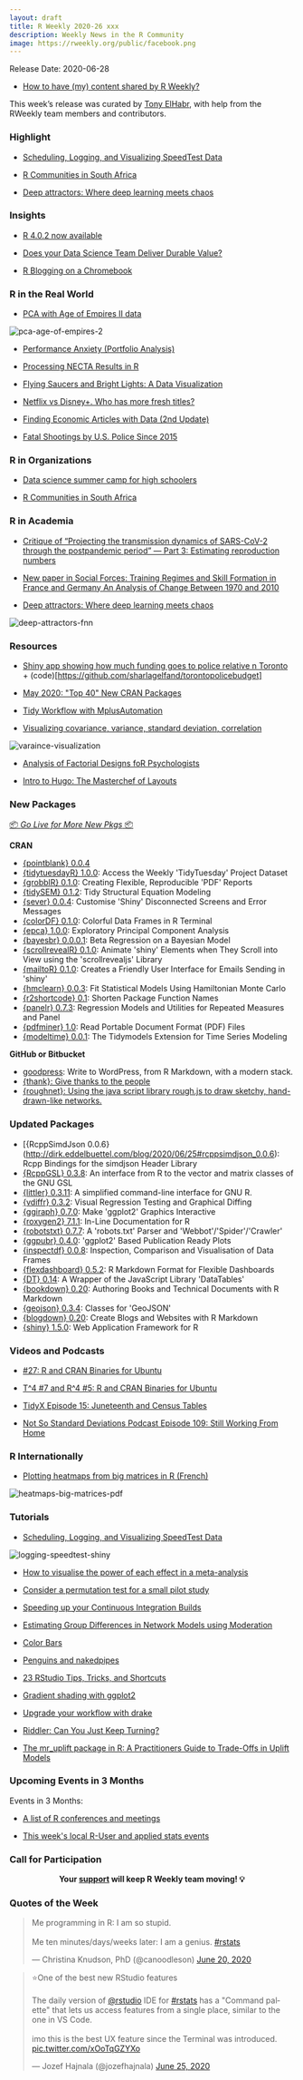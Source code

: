 ```yaml
---
layout: draft
title: R Weekly 2020-26 xxx
description: Weekly News in the R Community
image: https://rweekly.org/public/facebook.png
---
```


Release Date: 2020-06-28

+ [How to have (my) content shared by R Weekly?](https://github.com/rweekly/rweekly.org#how-to-have-my-content-shared-by-r-weekly)

This week’s release was curated by [Tony ElHabr](https://twitter.com/TonyElHabr), with help from the RWeekly team members and contributors.

###  Highlight

+ [Scheduling, Logging, and Visualizing SpeedTest Data](https://gilliganondata.netlify.app/post/scheduling-logging-and-visualizing-speedtest-data/)

+ [R Communities in South Africa](https://www.r-consortium.org/blog/2020/06/23/r-communities-in-south-africa)

+ [Deep attractors: Where deep learning meets chaos](https://blogs.rstudio.com/tensorflow/posts/2020-06-24-deep-attractors)

### Insights

+ [R 4.0.2 now available](https://blog.revolutionanalytics.com/2020/06/r-402-now-available.html)

+ [Does your Data Science Team Deliver Durable Value?](https://blog.rstudio.com/2020/06/24/delivering-durable-value/)

+ [R Blogging on a Chromebook](https://seth-dobson.github.io/r-blogging-on-a-chromebook/)

### R in the Real World

+ [PCA with Age of Empires II data](https://luisdva.github.io/rstats/aoe-PCA/)

![pca-age-of-empires-2](https://github.com/rweekly/image/blob/master/2020-06-28/globpca.png)

+ [Performance Anxiety (Portfolio Analysis)](https://osm.netlify.com/post/performance-anxiety/)

+ [Processing NECTA Results in R](https://semba-blog.netlify.app/06/14/2020/processing-necta-results-in-r/)

+ [Flying Saucers and Bright Lights: A Data Visualization](http://www.deeplytrivial.com/2020/06/flying-saucers-and-bright-lights-data.html)

+ [Netflix vs Disney+. Who has more fresh titles?](https://r-posts.com/netflix-vs-disney-who-has-more-fresh-titles/)

+ [Finding Economic Articles with Data (2nd Update)](http://skranz.github.io//r/2020/06/25/FindingEconomicArticles3.html)

+ [Fatal Shootings by U.S. Police Since 2015](https://isabella-b.com/blog/us-fatal-shootings-police/)

###  R in Organizations

+ [Data science summer camp for high schoolers](https://education.rstudio.com/blog/2020/06/summer-camp-hs/)

+ [R Communities in South Africa](https://www.r-consortium.org/blog/2020/06/23/r-communities-in-south-africa)

###  R in Academia

+ [Critique of “Projecting the transmission dynamics of SARS-CoV-2 through the postpandemic period” — Part 3: Estimating reproduction numbers](https://radfordneal.wordpress.com/2020/06/24/critique-of-projecting-the-transmission-dynamics-of-sars-cov-2-through-the-postpandemic-period-part-3-estimating-reproduction-numbers/)

+ [New paper in Social Forces: Training Regimes and Skill Formation in France and Germany An Analysis of Change Between 1970 and 2010](http://elbersb.de/public/posts/france-germany/)

+ [Deep attractors: Where deep learning meets chaos](https://blogs.rstudio.com/tensorflow/posts/2020-06-24-deep-attractors)

![deep-attractors-fnn](https://github.com/rweekly/image/blob/master/2020-06-28/fnn.png)

###  Resources

+ [Shiny app showing how much funding goes to police relative n Toronto](https://sharlagelfand.shinyapps.io/torontopolicebudget/) + (code)[https://github.com/sharlagelfand/torontopolicebudget]

+ [May 2020: "Top 40" New CRAN Packages](https://rviews.rstudio.com/2020/06/24/may-2020-top-40-new-cran-packages/)

+ [Tidy Workflow with MplusAutomation](https://garberadamc.github.io/project-site/)

+ [Visualizing covariance, variance, standard deviation, correlation](https://evamaerey.github.io/statistics/covariance_correlation.html#1)

![varaince-visualization](https://github.com/rweekly/image/blob/master/2020-06-28/variance_steps_user_7_output-1.png)

+ [Analysis of Factorial Designs foR Psychologists](https://github.com/mattansb/Analysis-of-Factorial-Designs-foR-Psychologists)

+ [Intro to Hugo: The Masterchef of Layouts](https://timmastny.rbind.io/blog/intro-hugo-blogdown-chef/)

###  New Packages

<p class="added-hostname"><a href="https://rweekly.org/live" target="_blank" class="externalLink">📦 <i>Go Live for More New Pkgs</i> 📦</a></p>

**CRAN**

+ [{pointblank} 0.0.4](https://randr.rocks/post/pointblank-0-4/)
+ [{tidytuesdayR} 1.0.0](https://cran.r-project.org/package=tidytuesdayR): Access the Weekly 'TidyTuesday' Project Dataset
+ [{grobblR} 0.1.0](https://cran.r-project.org/package=grobblR): Creating Flexible, Reproducible 'PDF' Reports
+ [{tidySEM} 0.1.2](https://cran.r-project.org/package=tidySEM): Tidy Structural Equation Modeling
+ [{sever} 0.0.4](https://cran.r-project.org/package=sever): Customise 'Shiny' Disconnected Screens and Error Messages
+ [{colorDF} 0.1.0](https://cran.r-project.org/package=colorDF): Colorful Data Frames in R Terminal
+ [{epca} 1.0.0](https://cran.r-project.org/package=epca): Exploratory Principal Component Analysis
+ [{bayesbr} 0.0.0.1](https://cran.r-project.org/package=bayesbr): Beta Regression on a Bayesian Model
+ [{scrollrevealR} 0.1.0](https://cran.r-project.org/package=scrollrevealR): Animate 'shiny' Elements when They Scroll into View using the
'scrollrevealjs' Library
+ [{mailtoR} 0.1.0](https://cran.r-project.org/package=mailtoR): Creates a Friendly User Interface for Emails Sending in 'shiny'
+ [{hmclearn} 0.0.3](https://cran.r-project.org/package=hmclearn): Fit Statistical Models Using Hamiltonian Monte Carlo
+ [{r2shortcode} 0.1](https://cran.r-project.org/package=r2shortcode): Shorten Package Function Names
+ [{panelr} 0.7.3](https://cran.r-project.org/package=panelr): Regression Models and Utilities for Repeated Measures and Panel
+ [{pdfminer} 1.0](https://cran.r-project.org/package=pdfminer): Read Portable Document Format (PDF) Files
+ [{modeltime} 0.0.1](https://cran.r-project.org/package=modeltime): The Tidymodels Extension for Time Series Modeling

**GitHub or Bitbucket**

+ [goodpress](https://maelle.github.io/goodpress/): Write to WordPress, from R Markdown, with a modern stack.
+ [{thank}: Give thanks to the people](https://github.com/jimhester/thank)
+ [{roughnet}: Using the java script library rough.js to draw sketchy, hand-drawn-like networks.](https://github.com/schochastics/roughnet)

### Updated Packages

+ [{RcppSimdJson 0.0.6}(http://dirk.eddelbuettel.com/blog/2020/06/25#rcppsimdjson_0.0.6): Rcpp Bindings for the simdjson Header Library
+ [{RcppGSL} 0.3.8](http://dirk.eddelbuettel.com/blog/2020/06/21#rcppgsl_0.3.8): An interface from R to the vector and matrix classes of the GNU GSL
+ [{littler} 0.3.11](http://dirk.eddelbuettel.com/blog/2020/06/26#littler-0.3.11): A simplified command-line interface for GNU R.
+ [{vdiffr} 0.3.2](https://cran.r-project.org/package=vdiffr): Visual Regression Testing and Graphical Diffing
+ [{ggiraph} 0.7.0](https://cran.r-project.org/package=ggiraph): Make 'ggplot2' Graphics Interactive
+ [{roxygen2} 7.1.1](https://cran.r-project.org/package=roxygen2): In-Line Documentation for R
+ [{robotstxt} 0.7.7](https://cran.r-project.org/package=robotstxt): A 'robots.txt' Parser and 'Webbot'/'Spider'/'Crawler'
+ [{ggpubr} 0.4.0](https://cran.r-project.org/package=ggpubr): 'ggplot2' Based Publication Ready Plots
+ [{inspectdf} 0.0.8](https://cran.r-project.org/package=inspectdf): Inspection, Comparison and Visualisation of Data Frames
+ [{flexdashboard} 0.5.2](https://cran.r-project.org/package=flexdashboard): R Markdown Format for Flexible Dashboards
+ [{DT} 0.14](https://cran.r-project.org/package=DT): A Wrapper of the JavaScript Library 'DataTables'
+ [{bookdown} 0.20](https://cran.r-project.org/package=bookdown): Authoring Books and Technical Documents with R Markdown
+ [{geojson} 0.3.4](https://cran.r-project.org/package=geojson): Classes for 'GeoJSON'
+ [{blogdown} 0.20](https://cran.r-project.org/package=blogdown): Create Blogs and Websites with R Markdown
+ [{shiny} 1.5.0](https://cran.r-project.org/package=shiny): Web Application Framework for R

###  Videos and Podcasts

+ [#27: R and CRAN Binaries for Ubuntu](http://dirk.eddelbuettel.com/blog/2020/06/22#027_ubuntu_binaries)

+ [T^4 #7 and R^4 #5: R and CRAN Binaries for Ubuntu](http://dirk.eddelbuettel.com/blog/2020/06/21#007_cran_r_binaries)

+ [TidyX Episode 15: Juneteenth and Census Tables](https://www.youtube.com/watch?v=fnvetzLIuB4&t=121s)

+ [Not So Standard Deviations Podcast Episode 109: Still Working From Home](https://www.youtube.com/watch?v=nOGY1PGgv3c)

### R Internationally

+ [Plotting heatmaps from big matrices in R (French)](https://bioinfo-fr.net/creer-des-heatmaps-a-partir-de-grosses-matrices-en-r)

![heatmaps-big-matrices-pdf](https://github.com/rweekly/image/blob/master/2020-06-28/hm1_pdf.png)

###  Tutorials

+ [Scheduling, Logging, and Visualizing SpeedTest Data](https://gilliganondata.netlify.app/post/scheduling-logging-and-visualizing-speedtest-data/)

![logging-speedtest-shiny](https://github.com/rweekly/image/blob/master/2020-06-28/shiny-download.png)

+ [How to visualise the power of each effect in a meta-analysis](https://www.dsquintana.blog/meta-analysis-power-plot/)

+ [Consider a permutation test for a small pilot study](https://www.rdatagen.net/post/permutation-test-for-a-covid-19-pilot-nursing-home-study/)

+ [Speeding up your Continuous Integration Builds](https://www.jumpingrivers.com/blog/r-packages-travis-github-actions-rstudio/)

+ [Estimating Group Differences in Network Models using Moderation](http://jmbh.github.io//Groupdifferences-via-Moderation/)

+ [Color Bars](https://quantixed.org/2020/06/23/color-bars/)

+ [Penguins and nakedpipes](https://hfshr.netlify.app/posts/2020-06-21-penguins-and-nakedpipes/)

+ [23 RStudio Tips, Tricks, and Shortcuts](https://www.dataquest.io/blog/rstudio-tips-tricks-shortcuts/)

+ [Gradient shading with ggplot2](https://lenkiefer.com/2020/06/25/gradient-shading-with-ggplot2/)

+ [Upgrade your workflow with drake](https://mdneuzerling.com/post/upgrade-your-workflow-with-drake/)

+ [Riddler: Can You Just Keep Turning?](https://joshuacook.netlify.app/post/riddler-just-keep-turning/)

+ [The mr_uplift package in R: A Practitioners Guide to Trade-Offs in Uplift Models](https://scweiss.blogspot.com/2020/06/the-mruplift-package-in-r-practitioners.html)

<!--<div class="post-more-begin></div><div class="post-more-end"></div>-->


###  Upcoming Events in 3 Months

Events in 3 Months:

+ [A list of R conferences and meetings](https://jumpingrivers.github.io/meetingsR/events.html)

+ [This week's local R-User and applied stats events](https://community.rstudio.com/c/irl)


###  Call for Participation

<p class="hide-support added-hostname support-rweekly" style="text-align: center;font-weight: bold;">Your <a class="non-visited externalLink" href="https://www.patreon.com/rweekly" onclick="pas(this)">support</a> will keep R Weekly team moving! 💡</p>

###  Quotes of the Week

<blockquote class="twitter-tweet"><p lang="en" dir="ltr">Me programming in R: I am so stupid. <br><br>Me ten minutes/days/weeks later: I am a genius. <a href="https://twitter.com/hashtag/rstats?src=hash&amp;ref_src=twsrc%5Etfw">#rstats</a></p>&mdash; Christina Knudson, PhD (@canoodleson) <a href="https://twitter.com/canoodleson/status/1274425536148844548?ref_src=twsrc%5Etfw">June 20, 2020</a></blockquote> <script async src="https://platform.twitter.com/widgets.js" charset="utf-8"></script>

<blockquote class="twitter-tweet"><p lang="en" dir="ltr">⭐️One of the best new RStudio features<br><br>The daily version of <a href="https://twitter.com/rstudio?ref_src=twsrc%5Etfw">@rstudio</a> IDE for <a href="https://twitter.com/hashtag/rstats?src=hash&amp;ref_src=twsrc%5Etfw">#rstats</a> has a &quot;Command palette&quot; that lets us access features from a single place, similar to the one in VS Code.<br><br>imo this is the best UX feature since the Terminal was introduced. <a href="https://t.co/xOoTqGZYXo">pic.twitter.com/xOoTqGZYXo</a></p>&mdash; Jozef Hajnala (@jozefhajnala) <a href="https://twitter.com/jozefhajnala/status/1276236972613197824?ref_src=twsrc%5Etfw">June 25, 2020</a></blockquote> <script async src="https://platform.twitter.com/widgets.js" charset="utf-8"></script>


